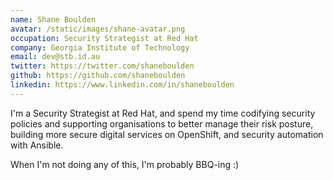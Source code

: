 ```yaml
---
name: Shane Boulden
avatar: /static/images/shane-avatar.png
occupation: Security Strategist at Red Hat
company: Georgia Institute of Technology
email: dev@stb.id.au
twitter: https://twitter.com/shaneboulden
github: https://github.com/shaneboulden
linkedin: https://www.linkedin.com/in/shaneboulden
---
```


I'm a Security Strategist at Red Hat, and spend my time codifying security policies and supporting organisations to better manage their risk posture, building more secure digital services on OpenShift, and security automation with Ansible.

When I'm not doing any of this, I'm probably BBQ-ing :)
